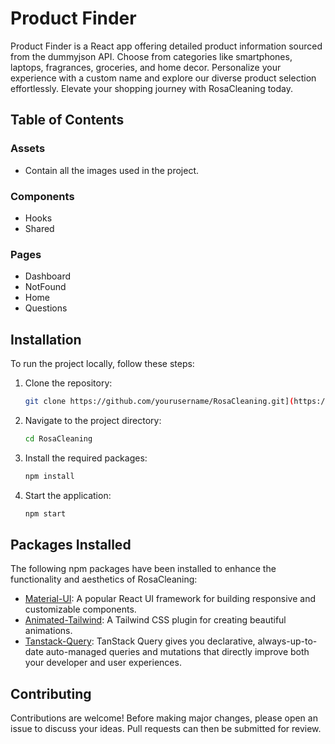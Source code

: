 # Product Finder

Product Finder is a React app offering detailed product information sourced from the dummyjson API. Choose from categories like smartphones, laptops, fragrances, groceries, and home decor. Personalize your experience with a custom name and explore our diverse product selection effortlessly. Elevate your shopping journey with RosaCleaning today.
 
## Table of Contents
### Assets
- Contain all the images used in the project.
### Components
- Hooks
- Shared
### Pages
- Dashboard
- NotFound
- Home
- Questions

## Installation

To run the project locally, follow these steps:

1. Clone the repository:

    ```bash
    git clone https://github.com/yourusername/RosaCleaning.git](https://github.com/Braulin96/fitness.git)
    ```

2. Navigate to the project directory:

    ```bash
    cd RosaCleaning
    ```

3. Install the required packages:

    ```bash
    npm install
    ```

4. Start the application:

    ```bash
    npm start
    ```

## Packages Installed

The following npm packages have been installed to enhance the functionality and aesthetics of RosaCleaning:

- [Material-UI](https://mui.com/): A popular React UI framework for building responsive and customizable components.
- [Animated-Tailwind](https://www.tailwindcss-animated.com/): A Tailwind CSS plugin for creating beautiful animations.
- [Tanstack-Query](https://tanstack.com/query/latest): TanStack Query gives you declarative, always-up-to-date auto-managed queries and mutations that directly improve both your developer and user experiences.

## Contributing

Contributions are welcome! Before making major changes, please open an issue to discuss your ideas. Pull requests can then be submitted for review.
